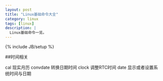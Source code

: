 ```yaml
---
layout: post
title: "Linux基础命令大全"
category: linux
tags: [linux]
description: |
  Linux基础命令一览。
---
```

{% include JB/setup %}

##时间相关

cal 现实月历
convdate 转换日期时间
clock 调整RTC时间
date 显示或者设置系统时间与日期

